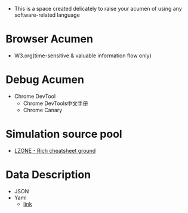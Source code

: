 - This is a space created delicately to raise your acumen of using any software-related language

# Browser Acumen
- W3.org(time-sensitive & valuable information flow only)

# Debug Acumen
- Chrome DevTool
  - Chrome DevTools中文手册
  - Chrome Canary

# Simulation source pool
- [LZONE - Rich cheatsheet ground](https://lzone.de/)

# Data Description
- JSON
- Yaml
  - [link](https://lzone.de/cheat-sheet/YAML)